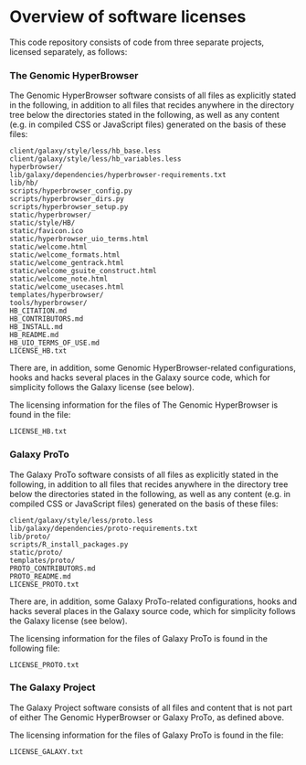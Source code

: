 # Overview of software licenses

This code repository consists of code from three separate projects, licensed separately, as
follows:

### The Genomic HyperBrowser

  The Genomic HyperBrowser software consists of all files as explicitly stated in the following, in
  addition to all files that recides anywhere in the directory tree below the directories stated in
  the following, as well as any content (e.g. in compiled CSS or JavaScript files) generated on the
  basis of these files:

    client/galaxy/style/less/hb_base.less
    client/galaxy/style/less/hb_variables.less
    hyperbrowser/
    lib/galaxy/dependencies/hyperbrowser-requirements.txt
    lib/hb/
    scripts/hyperbrowser_config.py
    scripts/hyperbrowser_dirs.py
    scripts/hyperbrowser_setup.py
    static/hyperbrowser/
    static/style/HB/
    static/favicon.ico
    static/hyperbrowser_uio_terms.html
    static/welcome.html
    static/welcome_formats.html
    static/welcome_gentrack.html
    static/welcome_gsuite_construct.html
    static/welcome_note.html
    static/welcome_usecases.html
    templates/hyperbrowser/
    tools/hyperbrowser/
    HB_CITATION.md
    HB_CONTRIBUTORS.md
    HB_INSTALL.md
    HB_README.md
    HB_UIO_TERMS_OF_USE.md
    LICENSE_HB.txt

  There are, in addition, some Genomic HyperBrowser-related configurations, hooks and hacks several
  places in the Galaxy source code, which for simplicity follows the Galaxy license (see below).

  The licensing information for the files of The Genomic HyperBrowser  is found in the file:

    LICENSE_HB.txt


### Galaxy ProTo

  The Galaxy ProTo software consists of all files as explicitly stated in the following, in
  addition to all files that recides anywhere in the directory tree below the directories stated in
  the following, as well as any content (e.g. in compiled CSS or JavaScript files) generated on the
  basis of these files:

    client/galaxy/style/less/proto.less
    lib/galaxy/dependencies/proto-requirements.txt
    lib/proto/
    scripts/R_install_packages.py
    static/proto/
    templates/proto/
    PROTO_CONTRIBUTORS.md
    PROTO_README.md
    LICENSE_PROTO.txt

  There are, in addition, some Galaxy ProTo-related configurations, hooks and hacks several places 
  in the Galaxy source code, which for simplicity follows the Galaxy license (see below).

  The licensing information for the files of Galaxy ProTo is found in the following file:

    LICENSE_PROTO.txt


### The Galaxy Project

  The Galaxy Project software consists of all files and content that is not part of either 
  The Genomic HyperBrowser or Galaxy ProTo, as defined above.

  The licensing information for the files of Galaxy ProTo is found in the file:

    LICENSE_GALAXY.txt

